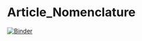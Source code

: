 # Article_Nomenclature

[![Binder](https://mybinder.org/badge_logo.svg)](https://mybinder.org/v2/gh/oscarhongnatinserm/Article_Nomenclature/main)

